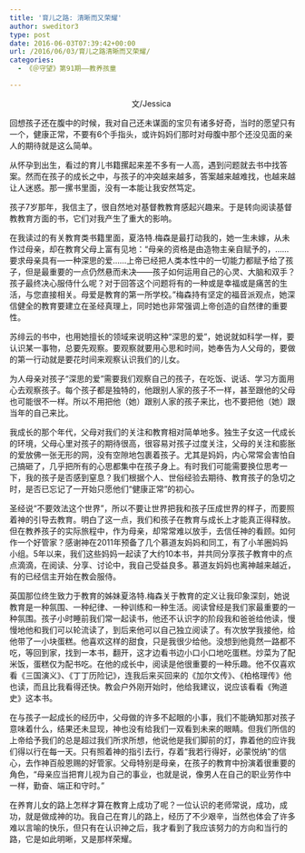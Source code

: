 ```yaml
---
title: '育儿之路: 清晰而又荣耀'
author: sweditor3
type: post
date: 2016-06-03T07:39:42+00:00
url: /2016/06/03/育儿之路清晰而又荣耀/
categories:
  - 《＠守望》第91期——教养孩童

---
```

<p style="text-align: center;">
  文/Jessica&nbsp;
</p>

回想孩子还在腹中的时候，我对自己还未谋面的宝贝有诸多好奇，当时的愿望只有一个，健康正常，不要有6个手指头，或许妈妈们那时对母腹中那个还没见面的亲人的期待就是这么简单。 

从怀孕到出生，看过的育儿书籍摞起来差不多有一人高，遇到问题就去书中找答案。然而在孩子的成长之中，与孩子的冲突越来越多，答案越来越难找，也越来越让人迷惑。那一摞书里面，没有一本能让我安然笃定。 

孩子7岁那年，我信主了，很自然地对基督教教育感起兴趣来。于是转向阅读基督教教育方面的书，它们对我产生了重大的影响。 

在我读过的有关教育类书籍里面，夏洛特.梅森是最打动我的，她一生未嫁，从未作过母亲，却在教育父母上富有见地：&ldquo;母亲的资格是由造物主亲自赋予的，&hellip;&hellip;要求母亲具有&mdash;一种深思的爱&hellip;&hellip;上帝已经把人类本性中的一切能力都赋予给了孩子，但是最重要的一点仍然悬而未决&mdash;&mdash;孩子如何运用自己的心灵、大脑和双手？孩子最终决心服侍什么呢？对于回答这个问题将有的一种或是幸福或是痛苦的生活，与您直接相关。母爱是教育的第一所学校。&rdquo;梅森持有坚定的福音派观点，她深信健全的教育要建立在圣经真理上，同时她也非常强调上帝创造的自然律的重要性。 

苏绯云的书中，也用她擅长的领域来说明这种&ldquo;深思的爱&rdquo;，她说就如科学一样，要认识某一事物，总要先观察。要观察就要用心思和时间，她奉告为人父母的，要做的第一行动就是要花时间来观察认识我们的儿女。 

为人母亲对孩子&ldquo;深思的爱&rdquo;需要我们观察自己的孩子，在吃饭、说话、学习方面用心去观察孩子。每个孩子都是独特的，他跟别人家的孩子不一样，甚至跟他的父母也可能很不一样。所以不用把他（她）跟别人家的孩子来比，也不要把他（她）跟当年的自己来比。 

我成长的那个年代，父母对我们的关注和教育相对简单地多。独生子女这一代成长的环境，父母心里对孩子的期待很高，很容易对孩子过度关注，父母的关注和膨胀的爱放佛一张无形的网，没有空隙地包裹着孩子。尤其是妈妈，内心常常会害怕自己搞砸了，几乎把所有的心思都集中在孩子身上。有时我们可能需要换位思考一下，我的孩子是否感到窒息？我们根据个人、世俗经验去期待、教育孩子的急切之时，是否已忘记了一开始只愿他们&ldquo;健康正常&rdquo;的初心。 

圣经说&ldquo;不要效法这个世界&rdquo;，所以不要让世界把我和孩子压成世界的样子，而要照着神的引导去教育。明白了这一点，我们和孩子在教育与成长上才能真正得释放。但在教养孩子的实际旅程中，作为母亲，却常常难以放手，去信任神的看顾。如何作一个好管家？感谢神在2011年预备了几个慕道友妈妈和同工，有了小羊圈妈妈小组。5年以来，我们这些妈妈一起读了大约10本书，并共同分享孩子教育中的点点滴滴，在阅读、分享、讨论中，我自己受益良多。慕道友妈妈也离神越来越近，有的已经信主开始在教会服侍。 

英国那位终生致力于教育的姊妹夏洛特.梅森关于教育的定义让我印象深刻，她说教育是一种氛围、一种纪律、一种训练和一种生活。阅读曾经是我们家最重要的一种氛围。孩子小时睡前我们常一起读书，他还不认识字的阶段我和爸爸给他读，慢慢地他和我们可以轮流读了，到后来他可以自己独立阅读了。有次放学我接他，给他带了一小块蛋糕。他喜欢这样的甜食，只是我很少给他。没想到他竟然一路都不吃，等回到家，找到一本书，翻开，这才边看书边小口小口地吃蛋糕。炒菜为了配米饭，蛋糕仅为配书吃。在他的成长中，阅读是他很重要的一种乐趣。他不仅喜欢看《三国演义》、《丁丁历险记》，连我后来买回来的《加尔文传》、《柏格理传》他也读，而且比我看得还快。教会户外刚开始时，他给我建议，说应该看看《殉道史》这本书。 

在与孩子一起成长的经历中，父母做的许多不起眼的小事，我们不能确知那对孩子意味着什么，结果还未显现，神也没有给我们一双看到未来的眼睛。但我们所信的上帝给予我们的总是超过我们所求所想，他说他是我们脚前的灯，靠着他的应许我们得以行在每一天。只有照着神的指引去行，存着&ldquo;我若行得好，必蒙悦纳&rdquo;的信心，去作神百般恩赐的好管家。父母特别是母亲，在孩子的教育中扮演着很重要的角色，&ldquo;母亲应当把育儿视为自己的事业，也就是说，像男人在自己的职业劳作中一样，勤奋、端正和守时。&rdquo; 

在养育儿女的路上怎样才算在教育上成功了呢？一位认识的老师常说，成功，成功，就是做成神的功。我自己在育儿的路上，经历了不少艰辛，当然也体会了许多难以言喻的快乐，但只有在认识神之后，我才看到了我应该努力的方向和当行的路，它是如此明晰，又是那样荣耀。 


	  
&nbsp;